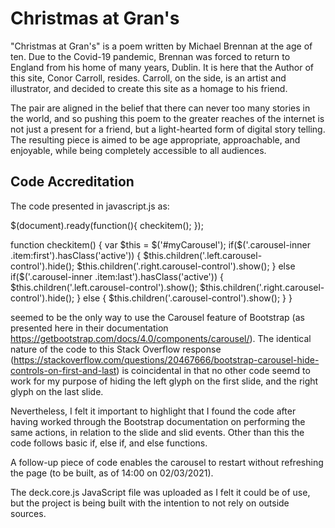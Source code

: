 # Christmas at Gran's

"Christmas at Gran's" is a poem written by Michael Brennan at the age of ten. Due to the Covid-19 pandemic, 
Brennan was forced to return to England from his home of many years, Dublin. It is here that the Author of this 
site, Conor Carroll, resides. Carroll, on the side, is an artist and illustrator, and decided to create this site 
as a homage to his friend. 

The pair are aligned in the belief that there can never too many stories in the world, and so pushing this poem 
to the greater reaches of the internet is not just a present for a friend, but a light-hearted form of digital story 
telling. The resulting piece is aimed to be age appropriate, approachable, and enjoyable, while being completely accessible 
to all audiences.


## Code Accreditation 

The code presented in javascript.js as:

$(document).ready(function(){
    checkitem();
});

function checkitem()
{
var $this = $('#myCarousel');
    if($('.carousel-inner .item:first').hasClass('active')) {
        $this.children('.left.carousel-control').hide();
        $this.children('.right.carousel-control').show();
    } else if($('.carousel-inner .item:last').hasClass('active')) {
        $this.children('.left.carousel-control').show();
        $this.children('.right.carousel-control').hide();
    } else {
        $this.children('.carousel-control').show();
    } 
}

seemed to be the only way to use the Carousel feature of Bootstrap (as presented here in their documentation https://getbootstrap.com/docs/4.0/components/carousel/).
The identical nature of the code to this Stack Overflow response (https://stackoverflow.com/questions/20467666/bootstrap-carousel-hide-controls-on-first-and-last) is coincidental
in that no other code seemd to work for my purpose of hiding the left glyph on the first slide, and the right glyph on the last slide.

Nevertheless, I felt it important to highlight that I found the code after having worked through the Bootstrap documentation on performing the same actions, in relation
to the slide and slid events. Other than this the code follows basic if, else if, and else functions. 

A follow-up piece of code enables the carousel to restart without refreshing the page (to be built, as of 14:00 on 02/03/2021).

The deck.core.js JavaScript file was uploaded as I felt it could be of use, but the project is being built with the intention to not rely 
on outside sources.

